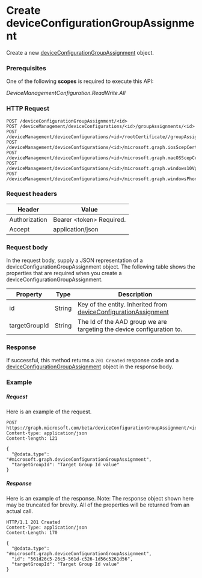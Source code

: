 ﻿# Create deviceConfigurationGroupAssignment
Create a new [deviceConfigurationGroupAssignment](../resources/intune_deviceconfig_deviceConfigurationGroupAssignment.md) object.
### Prerequisites
One of the following **scopes** is required to execute this API:

*DeviceManagementConfiguration.ReadWrite.All*
### HTTP Request
<!-- {
  "blockType": "ignored"
}
-->
```http
POST /deviceConfigurationGroupAssignment/<id>
POST /deviceManagement/deviceConfigurations/<id>/groupAssignments/<id>
POST /deviceManagement/deviceConfigurations/<id>/rootCertificate//groupAssignments/<id>
POST /deviceManagement/deviceConfigurations/<id>/microsoft.graph.iosScepCertificateProfile/rootCertificate//groupAssignments/<id>
POST /deviceManagement/deviceConfigurations/<id>/microsoft.graph.macOSScepCertificateProfile/rootCertificate//groupAssignments/<id>
POST /deviceManagement/deviceConfigurations/<id>/microsoft.graph.windows10VpnConfiguration/identityCertificate//groupAssignments/<id>
POST /deviceManagement/deviceConfigurations/<id>/microsoft.graph.windowsPhone81VpnConfiguration/identityCertificate//groupAssignments/<id>
```

### Request headers
|Header|Value|
|---|---|
|Authorization|Bearer &lt;token&gt; Required.|
|Accept|application/json|

### Request body
In the request body, supply a JSON representation of a deviceConfigurationGroupAssignment object.
The following table shows the properties that are required when you create a deviceConfigurationGroupAssignment.

|Property|Type|Description|
|---|---|---|
|id|String|Key of the entity. Inherited from [deviceConfigurationAssignment](../resources/intune_deviceconfig_deviceConfigurationAssignment.md)|
|targetGroupId|String|The Id of the AAD group we are targeting the device configuration to.|



### Response
If successful, this method returns a `201 Created` response code and a [deviceConfigurationGroupAssignment](../resources/intune_deviceconfig_deviceConfigurationGroupAssignment.md) object in the response body.

### Example
##### Request
Here is an example of the request.
```http
POST https://graph.microsoft.com/beta/deviceConfigurationGroupAssignment/<id>
Content-type: application/json
Content-length: 121

{
  "@odata.type": "#microsoft.graph.deviceConfigurationGroupAssignment",
  "targetGroupId": "Target Group Id value"
}
```

##### Response
Here is an example of the response. Note: The response object shown here may be truncated for brevity. All of the properties will be returned from an actual call.
```http
HTTP/1.1 201 Created
Content-Type: application/json
Content-Length: 170

{
  "@odata.type": "#microsoft.graph.deviceConfigurationGroupAssignment",
  "id": "561d26c5-26c5-561d-c526-1d56c5261d56",
  "targetGroupId": "Target Group Id value"
}
```



